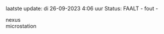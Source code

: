 laatste update: 
di 26-09-2023  4:06   uur 
Status: FAALT - fout - 
<div class="service R">nexus</div><div class="service Y">microstation</div>
